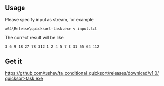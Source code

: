 ## Usage
Please specify input as stream, for example:

`x64\Release\quicksort-task.exe < input.txt`


The correct result will be like

`3 6 9 18 27 78 312 1 2 4 5 7 8 31 55 64 112`


## Get it
https://github.com/tushev/ta_conditional_quicksort/releases/download/v1.0/quicksort-task.exe
